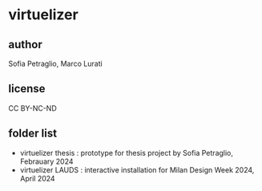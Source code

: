 # virtuelizer


## author
Sofia Petraglio, Marco Lurati

## license
CC BY-NC-ND

## folder list

- virtuelizer thesis : prototype for thesis project by Sofia Petraglio, Febrauary 2024
- virtuelizer LAUDS : interactive installation for Milan Design Week 2024, April 2024
